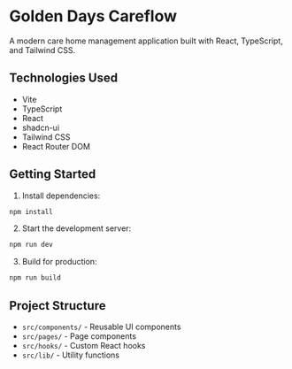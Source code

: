 # Golden Days Careflow

A modern care home management application built with React, TypeScript, and Tailwind CSS.

## Technologies Used

- Vite
- TypeScript
- React
- shadcn-ui
- Tailwind CSS
- React Router DOM

## Getting Started

1. Install dependencies:

```sh
npm install
```

2. Start the development server:

```sh
npm run dev
```

3. Build for production:

```sh
npm run build
```

## Project Structure

- `src/components/` - Reusable UI components
- `src/pages/` - Page components
- `src/hooks/` - Custom React hooks
- `src/lib/` - Utility functions
